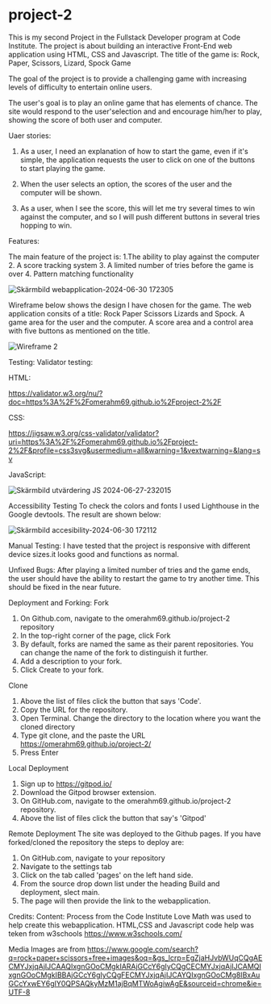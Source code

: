 # project-2
This is my second Project in the Fullstack Developer program at Code Institute. The project is about building an interactive Front-End web application using HTML, CSS and Javascript. The title of the game is:
Rock, Paper, Scissors, Lizard, Spock Game

The goal of the project is to provide a challenging game with increasing levels of difficulty to entertain online users.

The user's goal is to play an online game that has elements of chance. The site would respond to the user'selection and and encourage him/her to play, showing the score of both user and computer.

Uaer stories:

1. As a user, I need an explanation of how to start the game, even if it's simple, the application requests the user to click on one of the buttons to start playing the game.

2. When the user selects an option, the scores of the user and the computer will be shown. 

3. As a user, when I see the score, this will let me try several times to win against the computer, and so I will push different buttons in several tries hopping to win.


Features:

The main feature of the project is:
    1.The ability to play against the computer
    2. A score tracking system
    3. A limited number of tries before the game is over
    4. Pattern matching functionality

    
  
![Skärmbild webapplication-2024-06-30 172305](https://github.com/omerahm69/project-2/assets/153000625/d8430b01-2461-4755-88c5-27d2cc271bef)


Wireframe below shows the design I have chosen for the game. The web application consits of a title: Rock Paper Scissors Lizards and Spock. A game area for the user and the computer. A score area and a control area with five buttons as mentioned on the title.


![Wireframe 2](https://github.com/omerahm69/project-2/assets/153000625/3d2d49c8-9b0a-469f-aba9-8766608d33da)

Testing: 
Validator testing: 

HTML:

https://validator.w3.org/nu/?doc=https%3A%2F%2Fomerahm69.github.io%2Fproject-2%2F

CSS:

https://jigsaw.w3.org/css-validator/validator?uri=https%3A%2F%2Fomerahm69.github.io%2Fproject-2%2F&profile=css3svg&usermedium=all&warning=1&vextwarning=&lang=sv

JavaScript:


![Skärmbild utvärdering JS 2024-06-27-232015](https://github.com/omerahm69/project-2/assets/153000625/0f8029a7-64e7-4faf-838c-dc99752eeb9e)


Accessibility Testing
To check the colors and fonts I used Lighthouse in the Google devtools. The result are shown below:


![Skärmbild accesibility-2024-06-30 172112](https://github.com/omerahm69/project-2/assets/153000625/18b051ee-69c3-4f59-9667-8797d1edc94f)


Manual Testing:
I have tested that the project is responsive with different device sizes.it looks good and functions as normal.


Unfixed Bugs:
After playing a limited number of tries and the game ends, the user should have the ability to restart the game to try another time. This  should be fixed in the near future. 

Deployment and Forking:
Fork 
1. On Github.com, navigate to the omerahm69.github.io/project-2 repository
2. In the top-right corner of the page, click Fork
3. By default, forks are named the same as their parent repositories. You can change the name of the fork to distinguish it further.
4. Add a description to your fork.
5. Click Create to your fork.

Clone 
1. Above the list of files click the button that says 'Code'.
2. Copy the URL for the repository.
3. Open Terminal. Change the directory to the location where you want the cloned directory
4. Type git clone, and the paste the URL https://omerahm69.github.io/project-2/
5. Press Enter
   
Local Deployment
1. Sign up to https://gitpod.io/
2. Download the Gitpod browser extension.
3. On GitHub.com, navigate to the omerahm69.github.io/project-2 repository.
4. Above the list of files click the button that say's 'Gitpod'

Remote Deployment
 The site was deployed to the Github pages. If you have forked/cloned the repository the steps to deploy are:
1. On GitHub.com, navigate to your repository
2. Navigate to the settings tab
3. Click on the tab called 'pages' on the left hand side.
4. From the source drop down list under the heading Build and deployment, slect main.
5. The page will then provide the link to the webapplication.

Credits:
Content:
Process from the Code Institute Love Math was used to help create this webapplication.
HTML,CSS and Javascript code help was teken from w3schools https://www.w3schools.com/

Media
Images are from 
https://www.google.com/search?q=rock+paper+scissors+free+images&oq=&gs_lcrp=EgZjaHJvbWUqCQgAECMYJxjqAjIJCAAQIxgnGOoCMgkIARAjGCcY6gIyCQgCECMYJxjqAjIJCAMQIxgnGOoCMgkIBBAjGCcY6gIyCQgFECMYJxjqAjIJCAYQIxgnGOoCMg8IBxAuGCcYxwEY6gIY0QPSAQkyMzM1ajBqMTWoAgiwAgE&sourceid=chrome&ie=UTF-8
